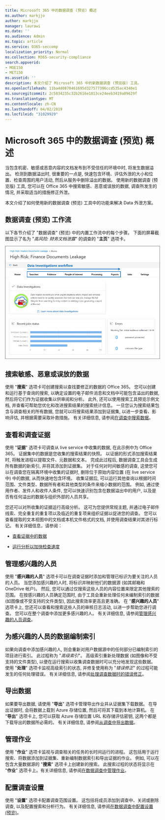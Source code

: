 ```yaml
---
title: Microsoft 365 中的数据调查 (预览) 概述
ms.author: markjjo
author: markjjo
manager: laurawi
ms.date: ''
ms.audience: Admin
ms.topic: article
ms.service: O365-seccomp
localization_priority: Normal
ms.collection: M365-security-compliance
search.appverid:
- MOE150
- MET150
ms.assetid: ''
description: 本文介绍了 Microsoft 365 中的新数据调查 (预览版) 工具。
ms.openlocfilehash: 11ba4d0870461695d327577396ccd535ac4340e1
ms.sourcegitcommit: 2c5834235c32b2616e1813ce24eeb3419a09629f
ms.translationtype: MT
ms.contentlocale: zh-CN
ms.lasthandoff: 04/02/2019
ms.locfileid: "31029929"
---
```

# <a name="overview-of-data-investigations-preview-in-microsoft-365"></a>Microsoft 365 中的数据调查 (预览) 概述

当包含机密、敏感或恶意内容的文档发布到不受信任的环境中时, 将发生数据溢出。 检测到数据溢出时, 很重要的一点是, 快速包含环境、评估外泄的大小和位置、检查周围的用户活动, 然后从服务中删除溢出的数据。 使用新的数据调查 (预览版) 工具, 您可以在 Office 365 中搜索敏感、恶意或误放的数据, 调查所发生的情况, 并采取适当的措施修正外泄。  

本文介绍了如何使用新的数据调查 (预览) 工具中的功能来解决 Data 外泄方案。

## <a name="data-investigations-preview-workflow"></a>数据调查 (预览) 工作流 

以下各节介绍了 "数据调查" (预览) 中的内置工作流中的每个步骤。 下面的屏幕截图显示了名为 "*高风险: 财务文档泄露*" 的调查的 "**主页**" 选项卡。 

![数据调查工具中的工作流](../media/DataInvestigationsWorkflow.png)

## <a name="search-for-sensitive-malicious-or-misplaced-data"></a>搜索敏感、恶意或误放的数据

使用 "**搜索**" 选项卡可创建搜索以查找要修正的数据的 Office 365。 您可以创建和运行基于查询的搜索, 以确定设置的电子邮件消息和文档中可能包含溢出的数据, 然后将它们作为证据收集以供审阅和分析。 此外, 还可以使用搜索工具预览示例文档, 并查看可帮助您优化和改进搜索结果的搜索统计信息。 一旦您认为搜索结果包含与调查相关的所有数据, 您就可以将搜索结果添加到证据集, 以进一步查看、影响评估, 并根据需要采取补救措施。 有关详细信息, 请参阅[在调查中搜索数据](search-for-data.md)。

## <a name="review-and-investigate-evidence"></a>查看和调查证据

使用 "**证据**" 选项卡可调查从 live service 中收集的数据, 在此示例中为 Office 365。 证据集中的数据是您收集的搜索结果的快照。 以证据的形式添加搜索结果时, 将触发进程以提取文件、元数据和文本。 完成此过程后, 数据调查工具会生成所有数据的新索引, 并将其添加到证据集。 对于任何对时间敏感的调查, 这使您可以在调查您在隔离环境中收集的证据时, 删除位于原始内容位置 (在 live service 中) 中的数据, 从而快速地包含环境。 收集证据后, 可以运行其他查询以根据时间范围、文件类型、数据所有者和其他类型的条件来缩小数据的范围。 例如, 通过使用作者、发件人和收件人条件, 您可以快速识别包含在数据溢出中的用户, 以及是否有任何溢出的数据与组织外部的人员共享。

您还可以对所收集的证据运行高级分析。 这可为您提供常规主题, 并通过电子邮件线索、完全重复的重复项以及临近的重复项来组织证据以促进您的调查。 您可以查看提取的文本视图中的文档或本机文件格式的文档, 并使用调查结果对其进行标记。 有关详细信息，请参阅：

  - [查看证据中的数据](review-data-in-evidence.md)

  - [运行分析以加快检查速度](run-analytics-to-investigate-faster.md)


## <a name="managing-people-of-interest"></a>管理感兴趣的人员

使用 "**感兴趣的人员**" 选项卡可以在调查证据时添加和管理已标识为要关注的人员的人员。 当您添加感兴趣的人时, 将标识并映射他们的数据源 (如其邮箱和 OneDrive 帐户)。 然后, 您可以通过仅搜索这些人员的内容位置来限定其他搜索的范围。 在按感兴趣的人员确定范围时, 由于工具会重新处理任何未编制索引的数据 (如图像或不受支持的文件类型), 因此搜索效率更高且更准确。 在 "**感兴趣的人员**" 选项卡上, 您还可以查看和搜索这些人员的审核日志活动, 以进一步帮助您进行调查。 您可以在整个调查中添加更多感兴趣的人。 有关详细信息, 请参阅[管理感兴趣的人员调查](manage-people-of-interest.md)。

## <a name="indexing-the-data-of-people-of-interest"></a>为感兴趣的人员的数据编制索引

如果向调查中添加感兴趣的人, 则会重新对用户数据源中的任何部分已编制索引的项目进行索引。 此过程称为 "*高级索引*"。 高级索引重新处理数据 (如图像和不受支持的文件类型), 以便在运行搜索以收集调查数据时可以充分地发现这些数据。 使用 "**处理**" 选项卡监视高级索引的状态, 并修复使用称为 "*错误修正*" 的过程可能发生的任何处理错误。 有关详细信息, 请参阅[处理调查数据时的错误修正](error-remediation.md)。

## <a name="exporting-data"></a>导出数据

如果要导出数据, 请使用 "**导出**" 选项卡管理导出作业并从证据集下载数据。 在导出证据时, 会将数据上载到 Azure 存储位置, 然后可将其下载到本地计算机。 在 "**导出**" 选项卡上, 您可以获取 Azure 存储位置 URL 和存储评估密钥, 这两个都是下载导出的数据所必需的。 有关详细信息, 请参阅[从调查中导出数据](export-data.md)。

## <a name="managing-jobs"></a>管理作业

使用 "**作业**" 选项卡监视与调查相关的任务的长时间运行的进程。 这包括用于运行搜索、将数据添加到证据集、重新编制数据索引和导出证据的作业。 例如, 可以在包含大量数据源的 "**搜索**" 选项卡上创建新的搜索。 此搜索过程的状态将显示在 "**作业**" 选项卡上。有关详细信息, 请参阅[在数据调查中管理作业](manage-jobs.md)。

## <a name="configuring-investigation-settings"></a>配置调查设置

使用 "**设置**" 选项卡配置调查范围设置。 这包括将成员添加到调查中、关闭或删除调查, 以及配置搜索和分析行为。 有关详细信息, 请参阅[在数据调查中配置设置 (预览)](configure-settings-datainvestigations.md)。
